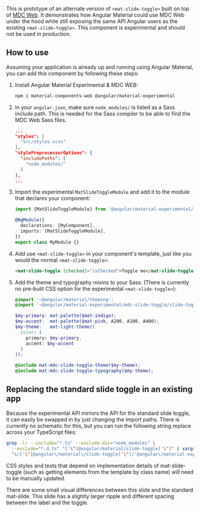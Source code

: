 This is prototype of an alternate version of `<mat-slide-toggle>` built on top of
[MDC Web](https://github.com/material-components/material-components-web). It demonstrates how
Angular Material could use MDC Web under the hood while still exposing the same API Angular users as
the existing `<mat-slide-toggle>`. This component is experimental and should not be used in production.

## How to use
Assuming your application is already up and running using Angular Material, you can add this
component by following these steps:

1. Install Angular Material Experimental & MDC WEB:

   ```bash
   npm i material-components-web @angular/material-experimental
   ```

2. In your `angular.json`, make sure `node_modules/` is listed as a Sass include path. This is
   needed for the Sass compiler to be able to find the MDC Web Sass files.

   ```json
   ...
   "styles": [
     "src/styles.scss"
   ],
   "stylePreprocessorOptions": {
     "includePaths": [
       "node_modules/"
     ]
   },
   ...
   ```

3. Import the experimental `MatSlideToggleModule` and add it to the module that declares your
   component:

   ```ts
   import {MatSlideToggleModule} from '@angular/material-experimental/mdc-slide-toggle';

   @NgModule({
     declarations: [MyComponent],
     imports: [MatSlideToggleModule],
   })
   export class MyModule {}
   ```

4. Add use `<mat-slide-toggle>` in your component's template, just like you would the normal
   `<mat-slide-toggle>`:

   ```html
   <mat-slide-toggle [checked]="isChecked">Toggle me</mat-slide-toggle>
   ```

5. Add the theme and typography mixins to your Sass. (There is currently no pre-built CSS option for
   the experimental `<mat-slide-toggle>`):

   ```scss
   @import '~@angular/material/theming';
   @import '~@angular/material-experimental/mdc-slide-toggle/slide-toggle-theme';

   $my-primary: mat-palette($mat-indigo);
   $my-accent:  mat-palette($mat-pink, A200, A100, A400);
   $my-theme:   mat-light-theme((
     color: (
       primary: $my-primary, 
       accent: $my-accent
     )
   ));

   @include mat-mdc-slide-toggle-theme($my-theme);
   @include mat-mdc-slide-toggle-typography($my-theme);
   ```

## Replacing the standard slide toggle in an existing app
Because the experimental API mirrors the API for the standard slide toggle, it can easily be swapped
in by just changing the import paths. There is currently no schematic for this, but you can run the
following string replace across your TypeScript files:

```bash
grep -lr --include="*.ts" --exclude-dir="node_modules" \
  --exclude="*.d.ts" "['\"]@angular/material/slide-toggle['\"]" | xargs sed -i \
  "s/['\"]@angular\/material\/slide-toggle['\"]/'@angular\/material-experimental\/mdc-slide-toggle'/g"
```

CSS styles and tests that depend on implementation details of mat-slide-toggle (such as getting
elements from the template by class name) will need to be manually updated.

There are some small visual differences between this slide and the standard mat-slide. This
slide has a slightly larger ripple and different spacing between the label and the toggle.
